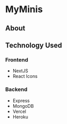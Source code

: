 # MyMinis

## About

## Technology Used

### Frontend

- NextJS
- React Icons

### Backend

- Express
- MongoDB
- Vercel
- Heroku

